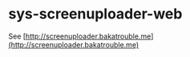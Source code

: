 # sys-screenuploader-web

See [http://screenuploader.bakatrouble.me](http://screenuploader.bakatrouble.me)